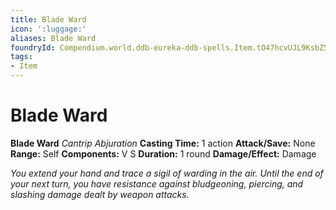 ```yaml
---
title: Blade Ward
icon: ':luggage:'
aliases: Blade Ward
foundryId: Compendium.world.ddb-eureka-ddb-spells.Item.tO47hcvUJL9KsbZ5
tags:
- Item
---
```


# Blade Ward

**Blade Ward**
_Cantrip Abjuration_
**Casting Time:** 1 action
**Attack/Save:** None
**Range:** Self
**Components:** V S
**Duration:** 1 round
**Damage/Effect:** Damage

*You extend your hand and trace a sigil of warding in the air. Until the end of your next turn, you have resistance against bludgeoning, piercing, and slashing damage dealt by weapon attacks.*